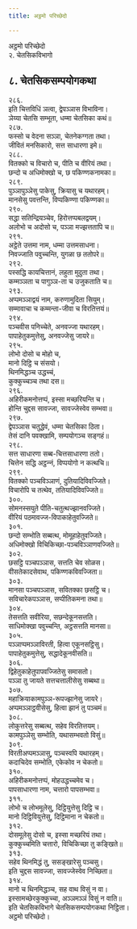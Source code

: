 ```yaml
---
title: अट्ठमो परिच्छेदो

---
```

अट्ठमो परिच्छेदो  
२. चेतसिकविभागो  


## ८. चेतसिकसम्पयोगकथा

२८६.  
इति चित्तविधिं ञत्वा, द्वेपञ्‍ञास विभाविना।  
ञेय्या चेतसि सम्भूता, धम्मा चेतसिका कथं॥  
२८७.  
फस्सो च वेदना सञ्‍ञा, चेतनेकग्गता तथा।  
जीवितं मनसिकारो, सत्त साधारणा इमे॥  
२८८.  
वितक्‍को च विचारो च, पीति च वीरियं तथा।  
छन्दो च अधिमोक्खो च, छ पकिण्णकनामका॥  
२८९.  
पुञ्‍ञापुञ्‍ञेसु पाकेसु, क्रियासु च यथारहम्।  
मानसेसु पवत्तन्ति, विप्पकिण्णा पकिण्णका॥  
२९०.  
सद्धा सतिन्द्रियञ्‍चेव, हिरोत्तप्पबलद्वयम्।  
अलोभो च अदोसो च, पञ्‍ञा मज्झत्ततापि च॥  
२९१.  
अट्ठेते उत्तमा नाम, धम्मा उत्तमसाधना।  
निवज्‍जाति पवुच्‍चन्ति, युगळा छ ततोपरे॥  
२९२.  
पस्सद्धि कायचित्तानं, लहुता मुदुता तथा।  
कम्मञ्‍ञता च पागुञ्‍ञ-ता च उजुकताति च॥  
२९३.  
अप्पमञ्‍ञाद्वयं नाम, करुणामुदिता सियुम्।  
सम्मावाचा च कम्मन्ता-जीवा च विरतित्तयं॥  
२९४.  
पञ्‍चवीस पनिच्‍चेते, अनवज्‍जा यथारहम्।  
पापाहेतुकमुत्तेसु, अनवज्‍जेसु जायरे॥  
२९५.  
लोभो दोसो च मोहो च,  
मानो दिट्ठि च संसयो।  
थिनमिद्धञ्‍च उद्धच्‍चं,  
कुक्‍कुच्‍चञ्‍च तथा दस॥  
२९६.  
अहिरीकमनोत्तप्पं, इस्सा मच्छरियन्ति च।  
होन्ति चुद्दस सावज्‍जा, सावज्‍जेस्वेव सम्भवा॥  
२९७.  
द्वेपञ्‍ञास चतुद्धेवं, धम्मा चेतसिका ठिता।  
तेसं दानि पवक्खामि, सम्पयोगञ्‍च सङ्गहं॥  
२९८.  
सत्त साधारणा सब्ब-चित्तसाधारणा ततो।  
चित्तेन सद्धि अट्ठन्‍नं, विप्पयोगो न कत्थचि॥  
२९९.  
वितक्‍को पञ्‍चविञ्‍ञाणं, दुतियादिविवज्‍जिते।  
विचारोपि च तत्थेव, ततियादिविवज्‍जिते॥  
३००.  
सोमनस्सयुते पीति-चतुत्थज्झानवज्‍जिते।  
वीरियं पठमावज्‍ज-विपाकाहेतुवज्‍जिते॥  
३०१.  
छन्दो सम्भोति सब्बत्थ, मोमूहाहेतुवज्‍जिते।  
अधिमोक्खो विचिकिच्छा-पञ्‍चविञ्‍ञाणवज्‍जिते॥  
३०२.  
छसट्ठि पञ्‍चपञ्‍ञास, सत्तति चेव सोळस।  
वीसतेकादसेवाथ, पकिण्णकविवज्‍जिता॥  
३०३.  
मानसा पञ्‍चपञ्‍ञास, सवितक्‍का छसट्ठि च।  
सविचारेकपञ्‍ञास, सप्पीतिकमना तथा॥  
३०४.  
तेसत्तति सवीरिया, सछन्देकूनसत्तति।  
साधिमोक्खा पवुच्‍चन्ति, अट्ठसत्तति मानसा॥  
३०५.  
पञ्‍ञाप्पमञ्‍ञाविरती, हित्वा एकूनसट्ठिसु।  
पापाहेतुकमुत्तेसु, सद्धादेकूनवीसति॥  
३०६.  
द्विहेतुकाहेतुपापवज्‍जितेसु समासतो।  
पञ्‍ञा तु जायते सत्तचत्तालीसेसु सब्बथा॥  
३०७.  
महाक्रियाकामपुञ्‍ञ-रूपज्झानेसु जायरे।  
अप्पमञ्‍ञाट्ठवीसेसु, हित्वा झानं तु पञ्‍चमं॥  
३०८.  
लोकुत्तरेसु सब्बत्थ, सहेव विरतित्तयम्।  
कामपुञ्‍ञेसु सम्भोति, यथासम्भवतो विसुं॥  
३०९.  
विरतीअप्पमञ्‍ञासु, पञ्‍चस्वपि यथारहम्।  
कदाचिदेव सम्भोति, एकेकोव न चेकतो॥  
३१०.  
अहिरीकमनोत्तप्पं, मोहउद्धच्‍चमेव च।  
पापसाधारणा नाम, चत्तारो पापसम्भवा॥  
३११.  
लोभो च लोभमूलेसु, दिट्ठियुत्तेसु दिट्ठि च।  
मानो दिट्ठिवियुत्तेसु, दिट्ठिमाना न चेकतो॥  
३१२.  
दोसमूलेसु दोसो च, इस्सा मच्छरियं तथा।  
कुक्‍कुच्‍चमिति चत्तारो, विचिकिच्छा तु कङ्खिते॥  
३१३.  
सहेव थिनमिद्धं तु, ससङ्खारेसु पञ्‍चसु।  
इति चुद्दस सावज्‍जा, सावज्‍जेस्वेव निच्छिता॥  
३१४.  
मानो च थिनमिद्धञ्‍च, सह वाथ विसुं न वा।  
इस्सामच्छेरकुक्‍कुच्‍चा, अञ्‍ञमञ्‍ञं विसुं न वाति॥  
इति चेतसिकविभागे चेतसिकसम्पयोगकथा निट्ठिता।  
अट्ठमो परिच्छेदो।  